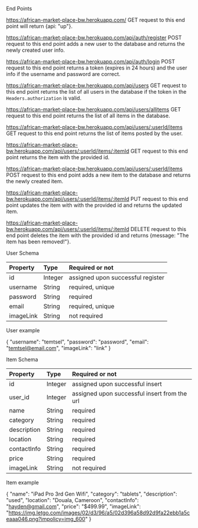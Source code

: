 End Points

https://african-market-place-bw.herokuapp.com/
GET request to this end point will return {api: "up"}.

https://african-market-place-bw.herokuapp.com/api/auth/register
POST request to this end point adds a new user to the database and returns the newly created user info.

https://african-market-place-bw.herokuapp.com/api/auth/login
POST request to this end point returns a token (expires in 24 hours) and the user info if the username and password are correct.

https://african-market-place-bw.herokuapp.com/api/users
GET request to this end point returns the list of all users in the database if the token in the `Headers.authorization` is valid.

https://african-market-place-bw.herokuapp.com/api/users/allitems 
GET request to this end point returns the list of all items in the database.

https://african-market-place-bw.herokuapp.com/api/users/:userId/items
GET request to this end point returns the list of items posted by the user.

https://african-market-place-bw.herokuapp.com/api/users/:userId/items/:itemId
GET request to this end point returns the item with the provided id.

https://african-market-place-bw.herokuapp.com/api/users/:userId/items
POST request to this end point adds a new item to the database and returns the newly created item.

https://african-market-place-bw.herokuapp.com/api/users/:userId/items/:itemId
PUT request to this end point updates the item with with the provided id and returns the updated item.

https://african-market-place-bw.herokuapp.com/api/users/:userId/items/:itemId
DELETE request to this end point deletes the item with the provided id and returns {message: "The item has been removed!"}.


User Schema

| Property  | Type 	      | Required or not                   |
|:----------|:----------  |:----------------------------------|
| id        |	Integer   | assigned upon successful register |
| username  |	String    | required, unique                  |
| password  |	String    | required                          |
| email	    |   String    | required, unique                  |
| imageLink |	String    | not required                      |

User example

{
    "username": "temtsel",
    "password": "password",
    "email": "temtsel@email.com",
    "imageLink": "link"
}

Item Schema

| Property      | Type 	  | Required or not                             |
|:--------------|:--------|:--------------------------------------------|
| id	        | Integer | assigned upon successful insert             |
| user_id       | Integer | assigned upon successful insert from the url|
| name          | String  | required                                    |
| category      | String  | required                                    |
| description   | String  | required                                    |
| location      | String  | required                                    |
| contactInfo   | String  | required                                    |
| price         | String  | required                                    |
| imageLink     | String  | not required                                |  



Item example

{
    "name": "iPad Pro 3rd Gen Wifi",
    "category": "tablets",
    "description": "used",
    "location": "Douala, Cameroon",
    "contactInfo": "hayden@gmail.com",
    "price": "$499.99",
    "imageLink": "https://img.letgo.com/images/02/d3/96/a5/02d396a58d92d9fa22ebb1a5ceaaa046.png?impolicy=img_600"
}

